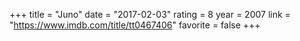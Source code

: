+++
title = "Juno"
date = "2017-02-03"
rating = 8
year = 2007
link = "https://www.imdb.com/title/tt0467406"
favorite = false
+++
